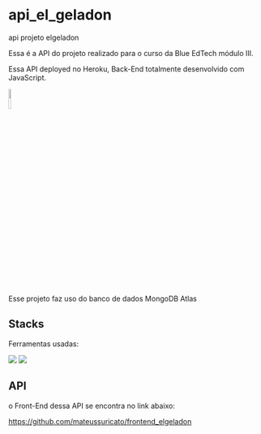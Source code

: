 # api_el_geladon
 api projeto elgeladon

Essa é a API do projeto realizado para o curso da Blue EdTech módulo III.

Essa API deployed no Heroku, Back-End totalmente desenvolvido com JavaScript.

<img style="width:10%" src="https://coffops.com/wp-content/uploads/2021/04/2elgd5zp07wkeilkna63.png"></a>

Esse projeto faz uso do banco de dados MongoDB Atlas

## Stacks
Ferramentas usadas:

<div>
<img src="https://img.icons8.com/color/48/000000/javascript--v1.png"/>
<img src="https://img.icons8.com/color/48/000000/nodejs.png"/>
</div>

## API

o Front-End dessa API se encontra no link abaixo:

https://github.com/mateussuricato/frontend_elgeladon
